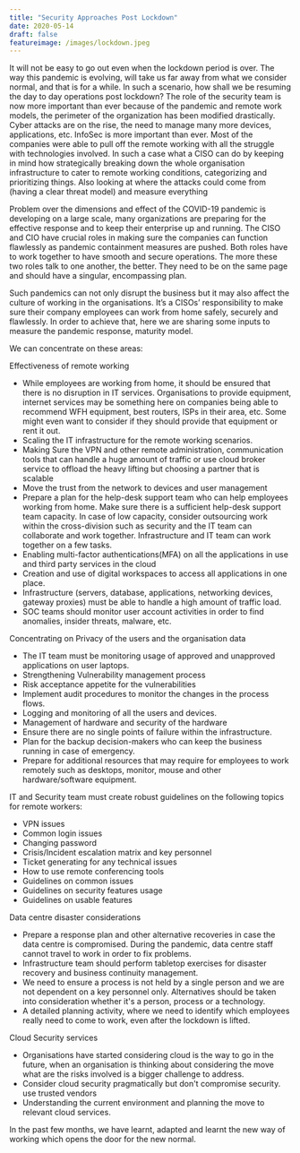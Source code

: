```yaml
---
title: "Security Approaches Post Lockdown"
date: 2020-05-14
draft: false
featureimage: /images/lockdown.jpeg
---
```


It will not be easy to go out even when the lockdown period is over. The way this pandemic is evolving, will take us far away from what we consider normal, and that is for a while. In such a scenario, how shall we be resuming the day to day operations post lockdown? The role of the security team is now more important than ever because of the pandemic and remote work models, the perimeter of the organization has been modified drastically. Cyber attacks are on the rise, the need to manage many more devices, applications, etc. InfoSec is more important than ever. Most of the companies were able to pull off the remote working with all the struggle with technologies involved. In such a case what a CISO can do by keeping in mind how strategically breaking down the whole organisation infrastructure to cater to remote working conditions, categorizing and prioritizing things. Also looking at where the attacks could come from (having a clear threat model) and measure everything

Problem over the dimensions and effect of the COVID-19 pandemic is developing on a large scale, many organizations are preparing for the effective response and to keep their enterprise up and running. The CISO and CIO have crucial roles in making sure the companies can function flawlessly as pandemic containment measures are pushed. Both roles have to work together to have smooth and secure operations. The more these two roles talk to one another, the better. They need to be on the same page and should have a singular, encompassing plan.

Such pandemics can not only disrupt the business but it may also affect the culture of working in the organisations. It’s a CISOs’ responsibility to make sure their company employees can work from home safely, securely and flawlessly. In order to achieve that, here we are sharing some inputs to measure the pandemic response, maturity model. 

We can concentrate on these areas:

Effectiveness of remote working

* While employees are working from home, it should be ensured that there is no disruption in IT services. Organisations to provide equipment, internet services may be something here on companies being able to recommend WFH equipment, best routers, ISPs in their area, etc. Some might even want to consider if they should provide that equipment or rent it out.
* Scaling the IT infrastructure for the remote working scenarios.
* Making Sure the VPN and other remote administration, communication tools that can handle a huge amount of traffic or use cloud broker service to offload the heavy lifting but choosing a partner that is scalable
* Move the trust from the network to devices and user management  
* Prepare a plan for the help-desk support team who can help employees working from home. Make sure there is a sufficient help-desk support team capacity. In case of low capacity, consider outsourcing work within the cross-division such as security and the IT team can collaborate and work together. Infrastructure and IT team can work together on a few tasks.
* Enabling multi-factor authentications(MFA) on all the applications in use and third party services in the cloud
* Creation and use of digital workspaces to access all applications in one place.
* Infrastructure (servers, database, applications, networking devices, gateway proxies) must be able to handle a high amount of traffic load.
* SOC teams should monitor user account activities in order to find anomalies, insider threats, malware, etc.

Concentrating on Privacy of the users and the organisation data
* The IT team must be monitoring usage of approved and unapproved applications on user laptops.
* Strengthening Vulnerability management process
* Risk acceptance appetite for the vulnerabilities
* Implement audit procedures to monitor the changes in the process flows.
* Logging and monitoring of all the users and devices.
* Management of hardware and security of the hardware
* Ensure there are no single points of failure within the infrastructure. 
* Plan for the backup decision-makers who can keep the business running in case of emergency. 
* Prepare for additional resources that may require for employees to work remotely such as desktops, monitor, mouse and other hardware/software equipment.

IT and Security team must create robust guidelines on the following topics for remote workers:
* VPN issues
* Common login issues
* Changing password
* Crisis/Incident escalation matrix and key personnel
* Ticket generating for any technical issues
* How to use remote conferencing tools
* Guidelines on common issues
* Guidelines on security features usage
* Guidelines on usable features

Data centre disaster considerations
* Prepare a response plan and other alternative recoveries in case the data centre is compromised. During the pandemic, data centre staff cannot travel to work in order to fix problems.
* Infrastructure team should perform tabletop exercises for disaster recovery and business continuity management.
* We need to ensure a process is not held by a single person and we are not dependent on a key personnel only. Alternatives should be taken into consideration whether it's a person, process or a technology.
* A detailed planning activity, where we need to identify which employees really need to come to work, even after the lockdown is lifted.

Cloud Security services
* Organisations have started considering cloud is the way to go in the future, when an organisation is thinking about considering the move what are the risks involved is a bigger challenge to address. 
* Consider cloud security pragmatically but don't compromise security. use trusted vendors
* Understanding the current environment and planning the move to relevant cloud services.

In the past few months, we have learnt, adapted and learnt the new way of working which opens the door for the new normal.


